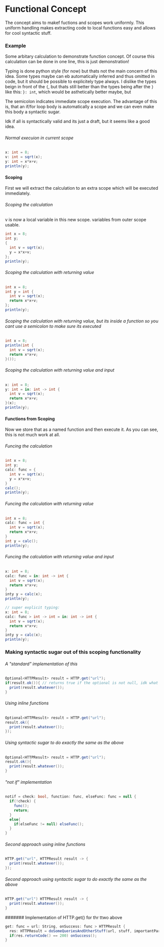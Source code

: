 # Functional Concept

The concept aims to makef fuctions and scopes work uniformly. 
This uniform handling makes extracting code to local functions easy and allows for cool syntactic stuff.

### Example
Some arbitary calculation to demonstrate function concept.
Of course this calculation can be done in one line, this is just demonstration!

Typing is done python style (for now) but thats not the main concern of this idea.
Some types maybe can eb automatically inferred and thus omitted in code, 
but it should be possible to explicitely type always. 
I dislike the types beign in front of the `{`, but thats still better than the types
being after the `}` like this: `}: int`, which would be asthetically better maybe, but 

The semicolon indicates immediate scope execution.
The advantage of this is, that an if/for loop body is automatically a scope and we can even make this body a syntactic sugar.

Idk if all is syntactically valid and its just a draft, but it seems like a good idea.

###### Normal execuion in current scope
```c#
x: int = 8;
v: int = sqrt(x);
y: int = x*x+v;
println(y);
```

#### Scoping
First we will extract the calculation to an extra scope which will be executed immediately.

###### Scoping the calculation
v is now a local variable in this new scope. variables from outer scope usable.
```c#
int x = 8;
int y;
{
  int v = sqrt(x);
  y = x*x+v;
};
println(y);
```

###### Scoping the calculation with returning value
```c#
int x = 8;
int y = int {
  int v = sqrt(x);
  return x*x+v;
};
println(y);
```

###### Scoping the calculation with returning value, but its inside a function so you cant use a semicolon to make sure its executed
```c#
int x = 8;
println(int {
  int v = sqrt(x);
  return x*x+v;
}());
```

###### Scoping the calculation with returning value and input
```c#
x: int = 8;
y: int = in: int -> int {
  int v = sqrt(x);
  return x*x+v;
}(x);
println(y);
```

#### Functions from Scoping
Now we store that as a named function and then execute it.
As you can see, this is not much work at all. 

###### Funcing the calculation
```c#
int x = 8;
int y;
calc: func = {
  int v = sqrt(x);
  y = x*x+v;
}
calc();
println(y);
```

###### Funcing the calculation with returning value
```c#
int x = 8;
calc: func = int {
  int v = sqrt(x);
  return x*x+v;
}
int y = calc();
println(y);
```

###### Funcing the calculation with returning value and input
```c#
x: int = 8;
calc: func = in: int -> int {
  int v = sqrt(x);
  return x*x+v;
}
inty y = calc(x);
println(y);

// super explicit typing:
x: int = 8;
calc: func > int -> int = in: int -> int {
  int v = sqrt(x);
  return x*x+v;
}
inty y = calc(x);
println(y);
```

### Making syntactic sugar out of this scoping functionality

###### A "standard" implementation of this
```c#
Optional<HTTPResult> result = HTTP.get("url");
if(result.ok()){ // returns true if the optional is not null, idk what the coneentional function name is
  print(result.whatever());
}
```
###### Using inline functions
```c#
Optional<HTTPResult> result = HTTP.get("url");
result.ok({
  print(result.whatever());
});
```
###### Using syntactic sugar to do exactly the same as the above
```c#
Optional<HTTPResult> result = HTTP.get("url");
result.ok(){
  print(result.whatever());
}
```
###### "not if" implementation
```c#
notif = check: bool, function: func, elseFunc: func = null {
  if(!check) {
    func();
    return;
  }
  else{
    if(elseFunc != null) elseFunc();
  }
}
```
###### Second approach using inline functions
```c#
HTTP.get("url", HTTPResult result -> {
  print(result.whatever());
});
```
###### Second approach using syntactic sugar to do exactly the same as the above
```c#
HTTP.get("url") HTTPResult result -> {
  print(result.whatever());
}
```
####### Implementation of HTTP.get() for thr ttwo above
```c#
get: func = url: String, onSuccess: func > HTTPResult {
  res: HTTPResult = doSomeQueriesAndOtherStuff(url, stuff, importantParam, theObligatoryConstant);
  if(res.returnCode() == 200) onSuccess();
}
```
